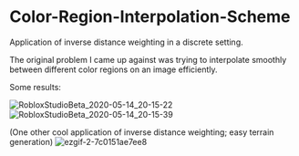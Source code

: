 # Color-Region-Interpolation-Scheme
Application of inverse distance weighting in a discrete setting.

The original problem I came up against was trying to interpolate smoothly between different color regions on an image efficiently.

Some results:

![RobloxStudioBeta_2020-05-14_20-15-22](https://user-images.githubusercontent.com/33347703/81976505-8ef8a080-9620-11ea-9aa4-99eb44a16deb.png)
![RobloxStudioBeta_2020-05-14_20-15-39](https://user-images.githubusercontent.com/33347703/81976508-9029cd80-9620-11ea-995b-aeff716a9c29.png)

(One other cool application of inverse distance weighting; easy terrain generation)
![ezgif-2-7c0151ae7ee8](https://user-images.githubusercontent.com/33347703/81977449-f2370280-9621-11ea-9f30-211ce75c7e14.gif)
